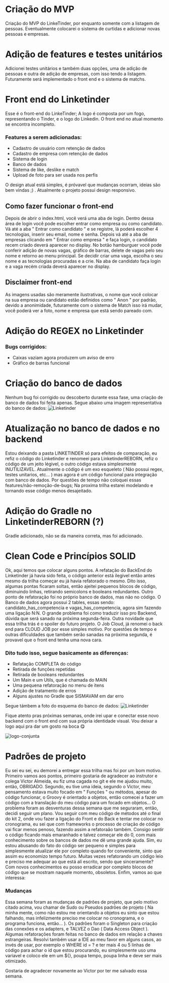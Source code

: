 # Criação do MVP
Criação do MVP do LinkeTinder, por enquanto somente com a listagem de pessoas. Eventualmente colocarei o sistema de curtidas e adicionar novas pessoas e empresas. 


# Adição de features e testes unitários
Adicionei testes unitários e também duas opções, uma de adição de pessoas e outra de adição de empresas, com isso tendo a listagem.
Futuramente será implementado o front end e o sistema de matchs.


# Front end do Linketinder


Esse é o front-end do LinkeTinder; A logo é composta por um fogo, representando o Tinder, e o logo do Linkedin. O front end no atual momento se encontra incompleto. 
### Features a serem adicionadas: 

- Cadastro de usuário com retenção de dados
- Cadastro de empresa com retenção de dados
- Sistema de login
- Banco de dados 
- Sistema de like, deslike e match 
- Upload de foto para ser usada nos perfis

O design atual está simples, é próvavel que mudanças ocorram, ideias são bem vindas ;) . 
Atualmente o projeto possui design responsivo.

## Como fazer funcionar o front-end
Depois de abrir o index.html, você verá uma aba de login. Dentro dessa área de login você pode escolher entrar como empresa ou como candidato.
Vá até a aba " Entrar como candidato " e se registre, lá poderá escolher 4 tecnologias, inserir seu email, nome e senha.
Depois vá até  a aba de empresas clicando em " Entrar como empresa " e faça login, o candidato recem criado deverá aparecer no display.
No botão hamburguer você pode conferir adição de novas vagas, gráfico de barras, delete de vagas pelo seu nome e retorno ao menu principal.
Se decidir criar uma vaga, escolha o seu nome e as tecnologias procuradas e a crie. 
Na aba de candidato faça login e a vaga recém criada deverá aparecer no display.

## Disclaimer front-end

As imagens usadas são meramente ilustrativas, o nome que você colocar na sua empresa ou candidato estão definidos como " Anon " por padrão, devido a anonimidade, futuramente com o sistema de Match isso irá mudar, você poderá ver a foto, nome e empresa que está sendo pareado com.


# Adição do REGEX no Linketinder

### Bugs corrigidos: 
- Caixas vaziam agora produzem um aviso de erro
- Gráfico de barras funcional


# Criação do banco de dados

Nenhum bug foi corrigido ou descoberto durante essa fase, uma criação de banco de dados foi feita apenas.
Segue abaixo uma imagem representativa do banco de dados: 
![Linketinder](https://user-images.githubusercontent.com/80402261/161648325-34355588-267d-4b1a-b8cb-8ab9339c8727.png)


# Atualização no banco de dados e no backend

Estou deixando a pasta LINKETINDER só para efeitos de comparação, eu refiz o código do Linketinder e renomeei para LinketinderREBORN, refiz o código de um jeito légivel, o outro código estava simplesmente INUTILIZAVEL. 
Atualmente o código é um exo esqueleto ( Não possui regex, testes unitarios, etc... ) mas agora é um código funcional para integração com banco de dados. 
Por questões de tempo não coloquei essas features/não-remoção-de-bugs; Na proxima trilha estarei modelando e tornando esse código menos desajeitado. 

# Adição do Gradle no LinketinderREBORN (?)

Gradle adicionado, não se da maneira correta, mas foi adicionado. 

# Clean Code e Princípios SOLID
Ok, aqui temos que colocar alguns pontos.
A refatação do BackEnd do Linketinder já havia sido feita, o código anterior está ilegivel então antes mesmo da trilha começar eu já havia refatorado o mesmo.
Dito isso, algumas pontas ficaram soltas, então ajeitei pequenos blocos de código, diminuindo linhas, retirando semicolons e booleans redundantes.
Outro ponto de refatoração foi no próprio banco de dados, mas não no código. 
O Banco de dados agora possui 2 tables, essas sendo: candidato_has_competencia e vagas_has_competencia, agora sim fazendo uma ligação N:N. 
O grande problema foi como traduzir isso pro Backend, dúvida que será sanado na próxima segunda-feira. 
Outra novidade que essa trilha trás é o spoiler do futuro projeto. O Job Cloud, já renomei o back end para CLOUD JOB por esse simples motivo. 
Por questões de tempo e outras dificuldades que também serão sanadas na próxima segunda, é provavel que o front end tenha uma nova cara. 

### Dito tudo isso, segue basicamente as diferenças:

- Refatação COMPLETA do código 
- Retirada de funções repetidas
- Retirada de booleans redundantes
- Um Main e um Utils, que é chamada do MAIN
- Uma pequena refatoração no menu de itens
- Adição de tratamento de erros
- Alguns ajustes no Gradle que SISMAVAM em dar erro

Segue támbem a foto do esquema do banco de dados:
![Linketinder](https://user-images.githubusercontent.com/80402261/166125840-d81eaba4-884a-42b1-ba15-2d71252af8f2.png)


Fique atento pras próximas semanas, onde irei upar e conectar esse novo backend com o front end com sua própria identidade visual.
Vou deixar a logo aqui pra dar um gosto na boca 😋

![logo-conjunta](https://user-images.githubusercontent.com/80402261/166125863-57d527b6-79fc-4cfd-abe5-bec01b0ef546.png)

# Padrões de projeto

Eu sei eu sei, eu demorei a entregar essa trilha mas foi por um bom motivo. 
Primeiro vamos aos pontos, primeiro gostaria de agradecer ao instrutor e colega Victor Almeida, eu fiz uma cagada no git e ele me ajudou muito, então, OBRIGADO.
Segundo, eu tive uma ideia, segundo o Victor, meu pensamento estava muito focado em " Funções " ou métodos, apesar do código funcionar, o Groovy é orientado a objetos, então comecei a fazer um código com a translação do meu código para um focado em objetos... O problema foram as desventuras dessa semana que me seguraram, então, decidi seguir um plano. Vou seguir com meu código de métodos até o final do kit 2, onde vou fazer a ligação do Front e do Back e tentar me colocar no cronograma, eu sei que com frameworks o processo de criação de código vai ficar menos penoso, fazendo assim a refatoraão também.
Consigo sentir o código ficando mais emaranhado e talvez começar ele do 0, com mais conhecimento sobre os bancos de dados me dê uma grande ajuda.
Sim, eu estou abusando do fato do código ser pequeno e simples para simplesmente atualizar ele por completo quando for conveniente, sinto que assim eu economizo tempo futuro. Muitas vezes refatorando um código leio e preciso me adequar ao que está alí escrito, sendo que sinceramente? Com novos conhecimentos eu posso erradicar por completo blocos de código que se mostram naquele momento, obsoletos.
Enfim, vamos ao que interessa:

### Mudanças
Essa semana foram as mudanças de padrões de projeto, que pelo motivo citado acima, vou chamar de Sudo ou Pseudos padrões de projeto ( Na minha mente, como não estou me orientando a objetos eu sinto que estou falhando, mas infelizmente preciso me colocar no cronograma, e o programa funciona, então... ). 
Os padrões foram o Singleton para criação das conexões e os adapters, e TALVEZ o Dao ( Data Access Object ). 
Algumas refatorações foram feitas no banco de dados em relação a chaves estrangeiras.
Resolvi também usar a IDE ao meu favor em alguns casos, ao invés de usar, por exemplo o WHERE id = ? e ter mais 4 ou 5 linhas de código para achar o id que estou procurando, eu simplesmente uso uma variavel e coloco ele em um ${}, poupa tempo, poupa linha e deve ser mais otimizado.

Gostaria de agradecer novamente ao Victor por ter me salvado essa semana.

